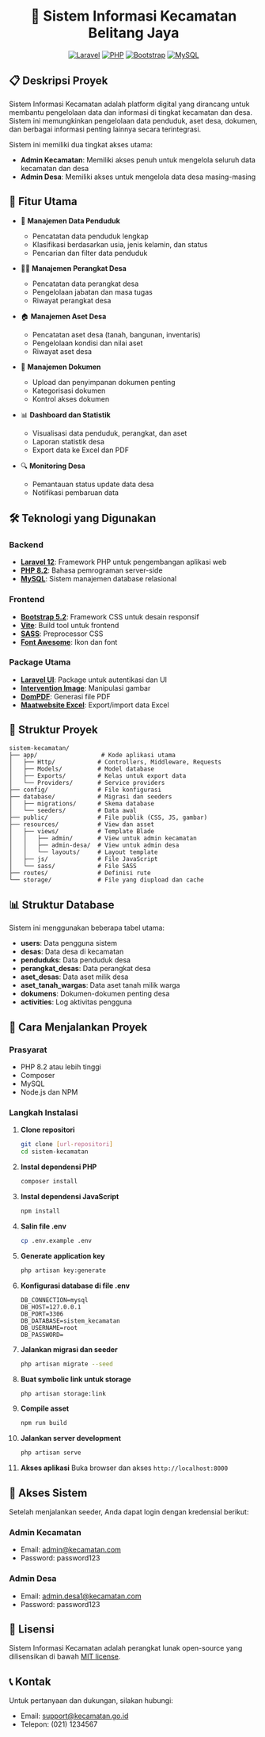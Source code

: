 <div align="center">

# 🏢 Sistem Informasi Kecamatan Belitang Jaya

[![Laravel](https://img.shields.io/badge/Laravel-v12.0-FF2D20?style=for-the-badge&logo=laravel&logoColor=white)](https://laravel.com)
[![PHP](https://img.shields.io/badge/PHP-v8.2-777BB4?style=for-the-badge&logo=php&logoColor=white)](https://php.net)
[![Bootstrap](https://img.shields.io/badge/Bootstrap-v5.2-7952B3?style=for-the-badge&logo=bootstrap&logoColor=white)](https://getbootstrap.com)
[![MySQL](https://img.shields.io/badge/MySQL-Database-4479A1?style=for-the-badge&logo=mysql&logoColor=white)](https://mysql.com)

</div>

## 📋 Deskripsi Proyek

Sistem Informasi Kecamatan adalah platform digital yang dirancang untuk membantu pengelolaan data dan informasi di tingkat kecamatan dan desa. Sistem ini memungkinkan pengelolaan data penduduk, aset desa, dokumen, dan berbagai informasi penting lainnya secara terintegrasi.

Sistem ini memiliki dua tingkat akses utama:

-   **Admin Kecamatan**: Memiliki akses penuh untuk mengelola seluruh data kecamatan dan desa
-   **Admin Desa**: Memiliki akses untuk mengelola data desa masing-masing

## 🌟 Fitur Utama

-   👥 **Manajemen Data Penduduk**

    -   Pencatatan data penduduk lengkap
    -   Klasifikasi berdasarkan usia, jenis kelamin, dan status
    -   Pencarian dan filter data penduduk

-   👨‍💼 **Manajemen Perangkat Desa**

    -   Pencatatan data perangkat desa
    -   Pengelolaan jabatan dan masa tugas
    -   Riwayat perangkat desa

-   🏠 **Manajemen Aset Desa**

    -   Pencatatan aset desa (tanah, bangunan, inventaris)
    -   Pengelolaan kondisi dan nilai aset
    -   Riwayat aset desa

-   📄 **Manajemen Dokumen**

    -   Upload dan penyimpanan dokumen penting
    -   Kategorisasi dokumen
    -   Kontrol akses dokumen

-   📊 **Dashboard dan Statistik**

    -   Visualisasi data penduduk, perangkat, dan aset
    -   Laporan statistik desa
    -   Export data ke Excel dan PDF

-   🔍 **Monitoring Desa**
    -   Pemantauan status update data desa
    -   Notifikasi pembaruan data

## 🛠️ Teknologi yang Digunakan

### Backend

-   **[Laravel 12](https://laravel.com)**: Framework PHP untuk pengembangan aplikasi web
-   **[PHP 8.2](https://php.net)**: Bahasa pemrograman server-side
-   **[MySQL](https://mysql.com)**: Sistem manajemen database relasional

### Frontend

-   **[Bootstrap 5.2](https://getbootstrap.com)**: Framework CSS untuk desain responsif
-   **[Vite](https://vitejs.dev)**: Build tool untuk frontend
-   **[SASS](https://sass-lang.com)**: Preprocessor CSS
-   **[Font Awesome](https://fontawesome.com)**: Ikon dan font

### Package Utama

-   **[Laravel UI](https://github.com/laravel/ui)**: Package untuk autentikasi dan UI
-   **[Intervention Image](https://image.intervention.io)**: Manipulasi gambar
-   **[DomPDF](https://github.com/barryvdh/laravel-dompdf)**: Generasi file PDF
-   **[Maatwebsite Excel](https://laravel-excel.com)**: Export/import data Excel

## 📁 Struktur Proyek

```
sistem-kecamatan/
├── app/                  # Kode aplikasi utama
│   ├── Http/            # Controllers, Middleware, Requests
│   ├── Models/          # Model database
│   ├── Exports/         # Kelas untuk export data
│   └── Providers/       # Service providers
├── config/              # File konfigurasi
├── database/            # Migrasi dan seeders
│   ├── migrations/      # Skema database
│   └── seeders/         # Data awal
├── public/              # File publik (CSS, JS, gambar)
├── resources/           # View dan asset
│   ├── views/           # Template Blade
│   │   ├── admin/       # View untuk admin kecamatan
│   │   ├── admin-desa/  # View untuk admin desa
│   │   └── layouts/     # Layout template
│   ├── js/              # File JavaScript
│   └── sass/            # File SASS
├── routes/              # Definisi rute
└── storage/             # File yang diupload dan cache
```

## 📊 Struktur Database

Sistem ini menggunakan beberapa tabel utama:

-   **users**: Data pengguna sistem
-   **desas**: Data desa di kecamatan
-   **penduduks**: Data penduduk desa
-   **perangkat_desas**: Data perangkat desa
-   **aset_desas**: Data aset milik desa
-   **aset_tanah_wargas**: Data aset tanah milik warga
-   **dokumens**: Dokumen-dokumen penting desa
-   **activities**: Log aktivitas pengguna

## 🚀 Cara Menjalankan Proyek

### Prasyarat

-   PHP 8.2 atau lebih tinggi
-   Composer
-   MySQL
-   Node.js dan NPM

### Langkah Instalasi

1. **Clone repositori**

    ```bash
    git clone [url-repositori]
    cd sistem-kecamatan
    ```

2. **Instal dependensi PHP**

    ```bash
    composer install
    ```

3. **Instal dependensi JavaScript**

    ```bash
    npm install
    ```

4. **Salin file .env**

    ```bash
    cp .env.example .env
    ```

5. **Generate application key**

    ```bash
    php artisan key:generate
    ```

6. **Konfigurasi database di file .env**

    ```
    DB_CONNECTION=mysql
    DB_HOST=127.0.0.1
    DB_PORT=3306
    DB_DATABASE=sistem_kecamatan
    DB_USERNAME=root
    DB_PASSWORD=
    ```

7. **Jalankan migrasi dan seeder**

    ```bash
    php artisan migrate --seed
    ```

8. **Buat symbolic link untuk storage**

    ```bash
    php artisan storage:link
    ```

9. **Compile asset**

    ```bash
    npm run build
    ```

10. **Jalankan server development**

    ```bash
    php artisan serve
    ```

11. **Akses aplikasi**
    Buka browser dan akses `http://localhost:8000`

## 👥 Akses Sistem

Setelah menjalankan seeder, Anda dapat login dengan kredensial berikut:

### Admin Kecamatan

-   Email: admin@kecamatan.com
-   Password: password123

### Admin Desa

-   Email: admin.desa1@kecamatan.com
-   Password: password123

## 📝 Lisensi

Sistem Informasi Kecamatan adalah perangkat lunak open-source yang dilisensikan di bawah [MIT license](https://opensource.org/licenses/MIT).

## 📞 Kontak

Untuk pertanyaan dan dukungan, silakan hubungi:

-   Email: support@kecamatan.go.id
-   Telepon: (021) 1234567
